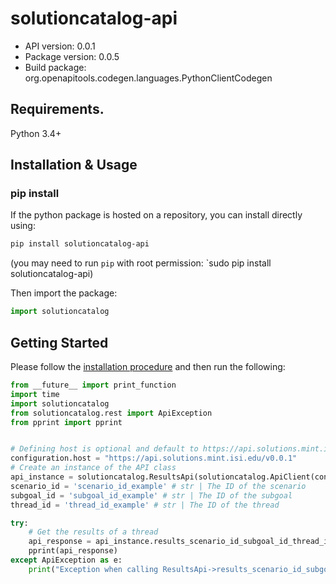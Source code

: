 # solutioncatalog-api

- API version: 0.0.1
- Package version: 0.0.5
- Build package: org.openapitools.codegen.languages.PythonClientCodegen

## Requirements.

Python 3.4+

## Installation & Usage

### pip install

If the python package is hosted on a repository, you can install directly using:

```sh
pip install solutioncatalog-api
```
(you may need to run `pip` with root permission: `sudo pip install solutioncatalog-api)

Then import the package:
```python
import solutioncatalog
```

## Getting Started

Please follow the [installation procedure](#installation--usage) and then run the following:

```python
from __future__ import print_function
import time
import solutioncatalog
from solutioncatalog.rest import ApiException
from pprint import pprint


# Defining host is optional and default to https://api.solutions.mint.isi.edu/v0.0.1
configuration.host = "https://api.solutions.mint.isi.edu/v0.0.1"
# Create an instance of the API class
api_instance = solutioncatalog.ResultsApi(solutioncatalog.ApiClient(configuration))
scenario_id = 'scenario_id_example' # str | The ID of the scenario
subgoal_id = 'subgoal_id_example' # str | The ID of the subgoal
thread_id = 'thread_id_example' # str | The ID of the thread

try:
    # Get the results of a thread
    api_response = api_instance.results_scenario_id_subgoal_id_thread_id_get(scenario_id, subgoal_id, thread_id)
    pprint(api_response)
except ApiException as e:
    print("Exception when calling ResultsApi->results_scenario_id_subgoal_id_thread_id_get: %s\n" % e)

```
